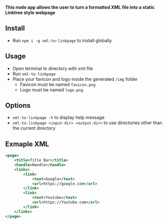
__This node app allows the user to turn a formatted XML file into a static Linktree style webpage__

## Install

- Run `npm i -g xml-to-linkpage` to install globally

## Usage

- Open terminal to directory with xml file
- Run `xml-to-linkpage`
- Place your favicon and logo inside the generated `/img` folder
    - Favicon must be named `favicon.png`
    - Logo must be named `logo.png`

## Options

- `xml-to-linkpage -h` to display help message
- `xml-to-linkpage <input-dir> <output-dir>` to use directories other than the current directory

## Exmaple XML

```xml
<page>
    <title>Title Bar</title>
    <handle>Handle</handle>
    <links>
        <link>
            <text>Google</text>
            <url>https://google.com</url>
        </link>
        <link>
            <text>Youtube</text>
            <url>https://Youtube.com</url>
        </link>
    </links>
</page>
```
